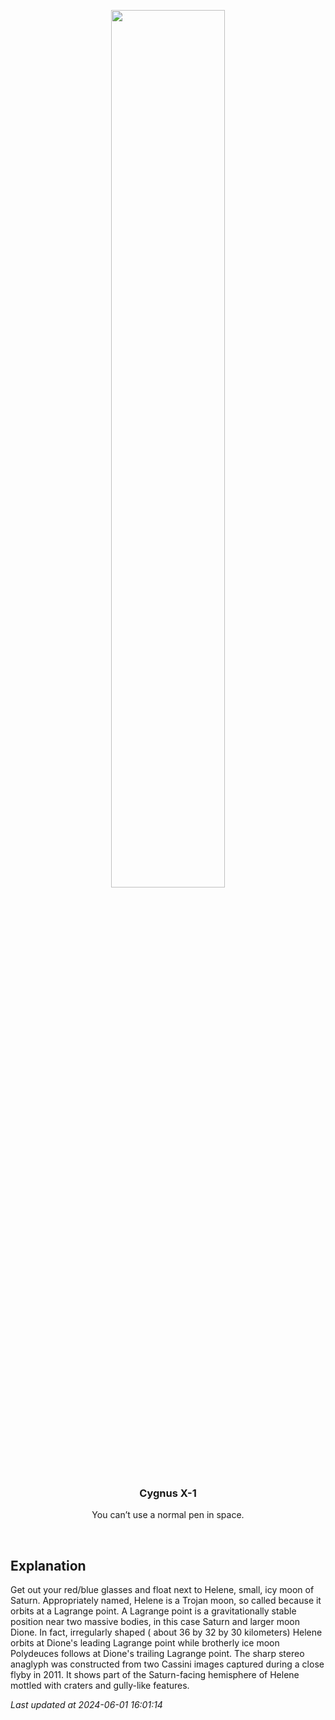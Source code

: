 <p align='center'>
    <img src='https://apod.nasa.gov/apod/image/2406/N00172886_92_beltramini.jpg' width='60%' />
    <h3 align="center">Cygnus X-1</h3>
    <p align="center">You can’t use a normal pen in space.</p>
</p>
<br/>

Explanation
--
Get out your red/blue glasses and float next to Helene, small, icy moon of Saturn. Appropriately named, Helene is a Trojan moon, so called because it orbits at a Lagrange point. A Lagrange point is a gravitationally stable position near two massive bodies, in this case Saturn and larger moon Dione. In fact, irregularly shaped ( about 36 by 32 by 30 kilometers) Helene orbits at Dione's leading Lagrange point while brotherly ice moon Polydeuces follows at Dione's trailing Lagrange point. The sharp stereo anaglyph was constructed from two Cassini images captured during a close flyby in 2011. It shows part of the Saturn-facing hemisphere of Helene mottled with craters and gully-like features.


*Last updated at 2024-06-01 16:01:14*
